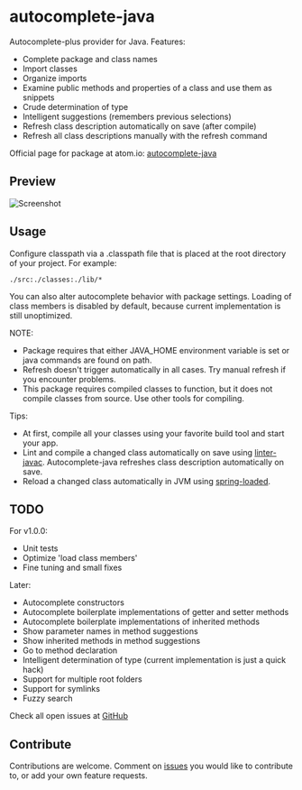 # autocomplete-java

Autocomplete-plus provider for Java. Features:

* Complete package and class names
* Import classes
* Organize imports
* Examine public methods and properties of a class and use them as snippets
* Crude determination of type
* Intelligent suggestions (remembers previous selections)
* Refresh class description automatically on save (after compile)
* Refresh all class descriptions manually with the refresh command

Official page for package at atom.io: [autocomplete-java](https://atom.io/packages/autocomplete-java)

## Preview

![Screenshot](https://raw.github.com/keskiju/autocomplete-java/master/screenshot.gif)

## Usage

Configure classpath via a .classpath file that is placed at the root directory of your project. For example:

    ./src:./classes:./lib/*

You can also alter autocomplete behavior with package settings. Loading of class members is disabled by default, because current implementation is still unoptimized.

NOTE:
* Package requires that either JAVA_HOME environment variable is set or java commands are found on path.
* Refresh doesn't trigger automatically in all cases. Try manual refresh if you encounter problems.
* This package requires compiled classes to function, but it does not compile classes from source. Use other tools for compiling.

Tips:
* At first, compile all your classes using your favorite build tool and start your app.
* Lint and compile a changed class automatically on save using [linter-javac](https://atom.io/packages/linter-javac). Autocomplete-java refreshes class description automatically on save.
* Reload a changed class automatically in JVM using [spring-loaded](https://github.com/spring-projects/spring-loaded).

## TODO

For v1.0.0:
* Unit tests
* Optimize 'load class members'
* Fine tuning and small fixes

Later:
* Autocomplete constructors
* Autocomplete boilerplate implementations of getter and setter methods
* Autocomplete boilerplate implementations of inherited methods
* Show parameter names in method suggestions
* Show inherited methods in method suggestions
* Go to method declaration
* Intelligent determination of type (current implementation is just a quick hack)
* Support for multiple root folders
* Support for symlinks
* Fuzzy search

Check all open issues at [GitHub](https://github.com/keskiju/autocomplete-java/issues)

## Contribute

Contributions are welcome. Comment on [issues](https://github.com/keskiju/autocomplete-java/issues) you would like to contribute to, or add your own feature requests.
